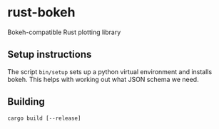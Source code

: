 # rust-bokeh

Bokeh-compatible Rust plotting library

## Setup instructions

The script `bin/setup` sets up a python virtual environment and installs
bokeh. This helps with working out what JSON schema we need.

## Building

`cargo build [--release]`
